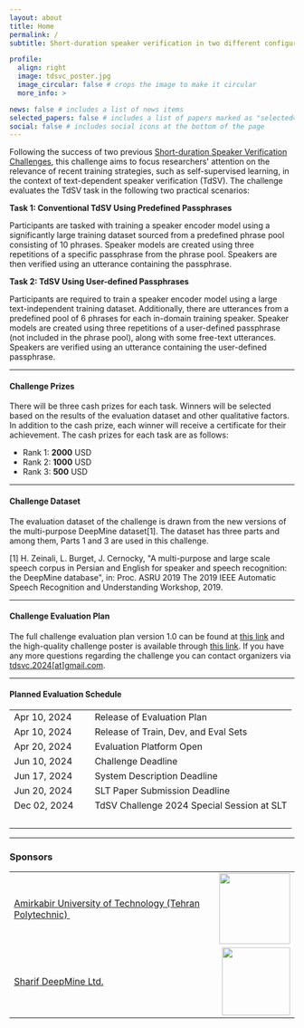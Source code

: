 ```yaml
---
layout: about
title: Home
permalink: /
subtitle: Short-duration speaker verification in two different configurations

profile:
  align: right
  image: tdsvc_poster.jpg
  image_circular: false # crops the image to make it circular
  more_info: >

news: false # includes a list of news items
selected_papers: false # includes a list of papers marked as "selected={true}"
social: false # includes social icons at the bottom of the page
---
```


Following the success of two previous [Short-duration Speaker Verification Challenges](https://sdsvc.github.io/), this challenge aims to focus researchers' attention on the relevance of recent training strategies, such as self-supervised learning, in the context of text-dependent speaker verification (TdSV). The challenge evaluates the TdSV task in the following two practical scenarios:

**Task 1: Conventional TdSV Using Predefined Passphrases**

Participants are tasked with training a speaker encoder model using a significantly large training dataset sourced from a predefined phrase pool consisting of 10 phrases. Speaker models are created using three repetitions of a specific passphrase from the phrase pool. Speakers are then verified using an utterance containing the passphrase.

**Task 2: TdSV Using User-defined Passphrases**

Participants are required to train a speaker encoder model using a large text-independent training dataset. Additionally, there are utterances from a predefined pool of 6 phrases for each in-domain training speaker. Speaker models are created using three repetitions of a user-defined passphrase (not included in the phrase pool), along with some free-text utterances. Speakers are verified using an utterance containing the user-defined passphrase.

---

#### Challenge Prizes
	
There will be three cash prizes for each task. Winners will be selected based on the results of the evaluation dataset and other qualitative factors. In addition to the cash prize, each winner will receive a certificate for their achievement. The cash prizes for each task are as follows:

- Rank 1: **2000** USD
- Rank 2: **1000** USD
- Rank 3: **500** USD

---

#### Challenge Dataset

The evaluation dataset of the challenge is drawn from the new versions of the multi-purpose DeepMine dataset[1]. The dataset has three parts and among them, Parts 1 and 3 are used in this challenge.

[1] H. Zeinali, L. Burget, J. Cernocky, "A multi-purpose and large scale speech corpus in Persian and English for speaker and speech recognition:  the DeepMine database", in:  Proc. ASRU 2019 The 2019 IEEE Automatic Speech Recognition and Understanding Workshop, 2019.

---

#### Challenge Evaluation Plan

The full challenge evaluation plan version 1.0 can be found at [this link](https://tdsvc.github.io/assets/pdf/TdSV_Challenge_2024_Evaluation_Plan.pdf) and the high-quality challenge poster is available through [this link](https://tdsvc.github.io/assets/img/tdsvc_poster.jpg). If you have any more questions regarding the challenge you can contact organizers via [tdsvc.2024\[at\]gmail.com](mailto:tdsvc.2024\[at\]gmail.com).

---

#### Planned Evaluation Schedule

<table border="0">
 <tr>
    <td>
    Apr 10, 2024
    </td>
    <td>
    Release of Evaluation Plan
    </td>
 </tr>
 <tr>
    <td>
    Apr 10, 2024
    </td>
    <td>
    Release of Train, Dev, and Eval Sets
    </td>
 </tr>
 <tr>
    <td>
    Apr 20, 2024
    </td>
    <td>
    Evaluation Platform Open
    </td>
 </tr>
 <tr>
    <td>
    Jun 10, 2024
    </td>
    <td>
    Challenge Deadline
    </td>
 </tr>
 <tr>
    <td>
    Jun 17, 2024
    </td>
    <td>
    System Description Deadline
    </td>
 </tr>
 <tr>
    <td>
    Jun 20, 2024
    </td>
    <td>
    SLT Paper Submission Deadline
    </td>
 </tr>
 <tr>
    <td>
    Dec 02, 2024 &nbsp;&nbsp;&nbsp;&nbsp;
    </td>
    <td>
    TdSV Challenge 2024 Special Session at SLT
    </td>
 </tr>
 <tr><td> &nbsp; </td></tr>
</table>


---

### Sponsors

<table border="0" width="95%">
 <tr>
    <td>
	<a href="https://aut.ac.ir/en/">Amirkabir University of Technology (Tehran Polytechnic) </a> &nbsp;&nbsp;&nbsp;&nbsp;
    </td>
    <td>
	<a href="https://aut.ac.ir/en/"><img align="right" width="125" height="auto" src="https://tdsvc.github.io/assets/img/aut_logo.png"></a>
    </td>
 </tr>
 <tr>
    <td>
	<a href="https://deepmine.ir/">Sharif DeepMine Ltd.</a>
    </td>
    <td>
	<a href="https://deepmine.ir/"><img align="right" width="120" height="auto" src="https://tdsvc.github.io/assets/img/deepmine.png"></a>
    </td>
 </tr>
</table>
